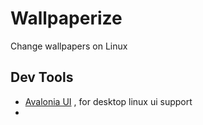 # Wallpaperize
 Change wallpapers on Linux

 ## Dev Tools

 - [Avalonia UI](https://docs.avaloniaui.net/) , for desktop linux ui support
 - 
